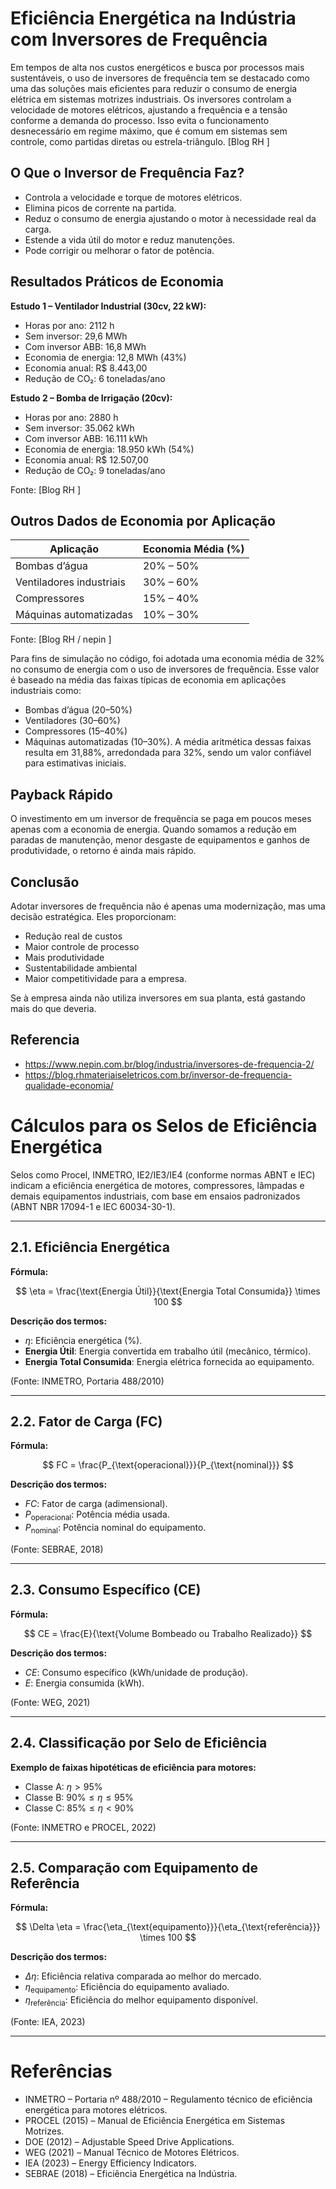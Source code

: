 # Eficiência Energética na Indústria com Inversores de Frequência
Em tempos de alta nos custos energéticos e busca por processos mais sustentáveis, o uso de inversores de frequência tem se destacado como uma das soluções mais eficientes para reduzir o consumo de energia elétrica em sistemas motrizes industriais.
Os inversores controlam a velocidade de motores elétricos, ajustando a frequência e a tensão conforme a demanda do processo. Isso evita o funcionamento desnecessário em regime máximo, que é comum em sistemas sem controle, como partidas diretas ou estrela-triângulo. [Blog RH ]

## O Que o Inversor de Frequência Faz?
-	Controla a velocidade e torque de motores elétricos.
-	Elimina picos de corrente na partida.
-	Reduz o consumo de energia ajustando o motor à necessidade real da carga.
- Estende a vida útil do motor e reduz manutenções.
-	Pode corrigir ou melhorar o fator de potência.

## Resultados Práticos de Economia
 **Estudo 1 – Ventilador Industrial (30cv, 22 kW):**
-	Horas por ano: 2112 h
-	Sem inversor: 29,6 MWh
-	Com inversor ABB: 16,8 MWh
-	Economia de energia: 12,8 MWh (43%)
-	Economia anual: R$ 8.443,00
-	Redução de CO₂: 6 toneladas/ano

 **Estudo 2 – Bomba de Irrigação (20cv):**
-	Horas por ano: 2880 h
-	Sem inversor: 35.062 kWh
-	Com inversor ABB: 16.111 kWh
-	Economia de energia: 18.950 kWh (54%)
-	Economia anual: R$ 12.507,00
-	Redução de CO₂: 9 toneladas/ano
 
Fonte: [Blog RH ]

## Outros Dados de Economia por Aplicação
| Aplicação                | Economia Média (%) |
|--------------------------|--------------------|
| Bombas d’água            | 20% – 50%          |
| Ventiladores industriais | 30% – 60%          |
| Compressores             | 15% – 40%          |
| Máquinas automatizadas   | 10% – 30%          |

Fonte: [Blog RH / nepin ]

Para fins de simulação no código, foi adotada uma economia média de 32% no consumo de energia com o uso de inversores de frequência.
Esse valor é baseado na média das faixas típicas de economia em aplicações industriais como:
-	Bombas d’água (20–50%)
-	Ventiladores (30–60%)
-	Compressores (15–40%)
-	Máquinas automatizadas (10–30%).
A média aritmética dessas faixas resulta em 31,88%, arredondada para 32%, sendo um valor confiável para estimativas iniciais. 

## Payback Rápido
O investimento em um inversor de frequência se paga em poucos meses apenas com a economia de energia. Quando somamos a redução em paradas de manutenção, menor desgaste de equipamentos e ganhos de produtividade, o retorno é ainda mais rápido.

## Conclusão
Adotar inversores de frequência não é apenas uma modernização, mas uma decisão estratégica. Eles proporcionam:
- Redução real de custos
-	Maior controle de processo
-	Mais produtividade
-	Sustentabilidade ambiental
-	Maior competitividade para a empresa.
  
 Se à empresa ainda não utiliza inversores em sua planta, está gastando mais do que deveria.

## Referencia 
- https://www.nepin.com.br/blog/industria/inversores-de-frequencia-2/
- https://blog.rhmateriaiseletricos.com.br/inversor-de-frequencia-qualidade-economia/


# Cálculos para os Selos de Eficiência Energética

Selos como Procel, INMETRO, IE2/IE3/IE4 (conforme normas ABNT e IEC) indicam a eficiência energética de motores, compressores, lâmpadas e demais equipamentos industriais, com base em ensaios padronizados (ABNT NBR 17094-1 e IEC 60034-30-1).

---

## 2.1. Eficiência Energética

**Fórmula:**

$$
\eta = \frac{\text{Energia Útil}}{\text{Energia Total Consumida}} \times 100
$$

**Descrição dos termos:**

- $\eta$: Eficiência energética (%).
- **Energia Útil**: Energia convertida em trabalho útil (mecânico, térmico).
- **Energia Total Consumida**: Energia elétrica fornecida ao equipamento.

(Fonte: INMETRO, Portaria 488/2010)

---

## 2.2. Fator de Carga (FC)

**Fórmula:**

$$
FC = \frac{P_{\text{operacional}}}{P_{\text{nominal}}}
$$

**Descrição dos termos:**

- $FC$: Fator de carga (adimensional).
- $P_{\text{operacional}}$: Potência média usada.
- $P_{\text{nominal}}$: Potência nominal do equipamento.

(Fonte: SEBRAE, 2018)

---

## 2.3. Consumo Específico (CE)

**Fórmula:**

$$
CE = \frac{E}{\text{Volume Bombeado ou Trabalho Realizado}}
$$

**Descrição dos termos:**

- $CE$: Consumo específico (kWh/unidade de produção).
- $E$: Energia consumida (kWh).

(Fonte: WEG, 2021)

---

## 2.4. Classificação por Selo de Eficiência

**Exemplo de faixas hipotéticas de eficiência para motores:**

- Classe A: $\eta > 95\%$
- Classe B: $90\% \leq \eta \leq 95\%$
- Classe C: $85\% \leq \eta < 90\%$

(Fonte: INMETRO e PROCEL, 2022)

---

## 2.5. Comparação com Equipamento de Referência

**Fórmula:**

$$
\Delta \eta = \frac{\eta_{\text{equipamento}}}{\eta_{\text{referência}}} \times 100
$$

**Descrição dos termos:**

- $\Delta \eta$: Eficiência relativa comparada ao melhor do mercado.
- $\eta_{\text{equipamento}}$: Eficiência do equipamento avaliado.
- $\eta_{\text{referência}}$: Eficiência do melhor equipamento disponível.

(Fonte: IEA, 2023)

---

# Referências

- INMETRO – Portaria nº 488/2010 – Regulamento técnico de eficiência energética para motores elétricos.
- PROCEL (2015) – Manual de Eficiência Energética em Sistemas Motrizes.
- DOE (2012) – Adjustable Speed Drive Applications.
- WEG (2021) – Manual Técnico de Motores Elétricos.
- IEA (2023) – Energy Efficiency Indicators.
- SEBRAE (2018) – Eficiência Energética na Indústria.

